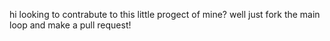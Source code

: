 hi looking to contrabute to this little progect of mine? well just fork the main loop and make a pull request!
